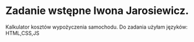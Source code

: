 # Zadanie wstępne Iwona Jarosiewicz.
Kalkulator kosztów wypożyczenia samochodu.
Do zadania użyłam języków:
HTML,CSS,JS

